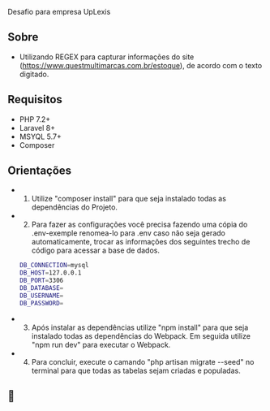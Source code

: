 
Desafio para empresa UpLexis

## Sobre

- Utilizando REGEX para capturar informações do site (https://www.questmultimarcas.com.br/estoque), de acordo com o texto digitado.

## Requisitos
- PHP 7.2+
- Laravel 8+
- MSYQL 5.7+
- Composer

## Orientações
- 1)  Utilize "composer install" para que seja instalado todas as dependências do Projeto.

- 2) Para fazer as configurações você precisa fazendo uma cópia do .env-exemple renomea-lo para
    .env caso não seja gerado automaticamente, trocar as informações dos seguintes trecho de código para acessar a base de dados.

    ```bash
    DB_CONNECTION=mysql
    DB_HOST=127.0.0.1
    DB_PORT=3306
    DB_DATABASE=
    DB_USERNAME=
    DB_PASSWORD=
    ```
    
- 3) Após instalar as dependências utilize "npm install" para que seja instalado todas as dependências do Webpack. Em seguida utilize "npm run dev" para executar o Webpack.
- 4) Para concluir, execute o camando "php artisan migrate --seed" no terminal para que todas as tabelas sejam criadas e populadas.

## :handshake:

